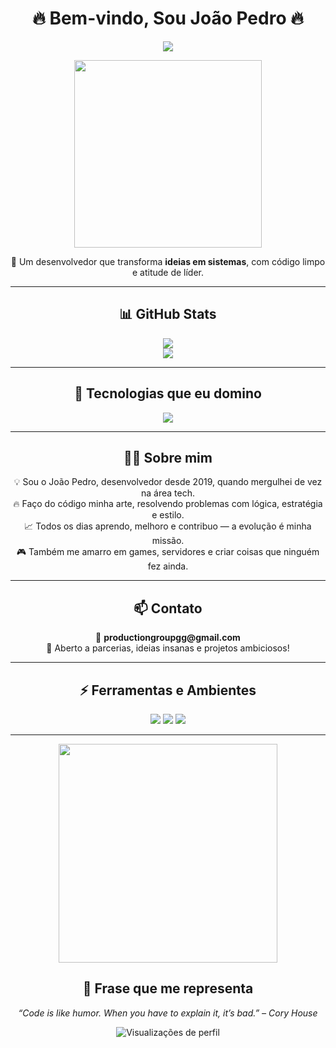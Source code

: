 <h1 align="center">🔥 Bem-vindo, Sou João Pedro 🔥</h1>

<p align="center">
  <img src="https://readme-typing-svg.demolab.com/?lines=Desenvolvedor+FullStack;Especialista+em+Lua,+JS+e+Back-end;Tecnologia+é+meu+combustível!&center=true&width=500&height=45&color=F7DF1E&vCenter=true&size=22" />
</p>

<p align="center">
  <img src="https://media.giphy.com/media/26tn33aiTi1jkl6H6/giphy.gif" width="300"/>
</p>

<p align="center">
  🚀 Um desenvolvedor que transforma <strong>ideias em sistemas</strong>, com código limpo e atitude de líder.
</p>

---

<h2 align="center">📊 GitHub Stats</h2>

<p align="center">
  <img src="https://github-readme-stats.vercel.app/api?username=bydeveloperjj&show_icons=true&theme=radical&count_private=true&hide_border=true" />
  <br/>
  <img src="https://github-readme-streak-stats.herokuapp.com/?user=bydeveloperjj&theme=radical&hide_border=true" />
</p>

---

<h2 align="center">🚀 Tecnologias que eu domino</h2>

<p align="center">
  <img src="https://skillicons.dev/icons?i=lua,js,python,react,nodejs,html,css,docker,git,github,vscode,linux" />
</p>

---

<h2 align="center">👨‍💻 Sobre mim</h2>

<div align="center">

💡 Sou o João Pedro, desenvolvedor desde 2019, quando mergulhei de vez na área tech.<br>
🔥 Faço do código minha arte, resolvendo problemas com lógica, estratégia e estilo.<br>
📈 Todos os dias aprendo, melhoro e contribuo — a evolução é minha missão.<br>
🎮 Também me amarro em games, servidores e criar coisas que ninguém fez ainda.

</div>

---

<h2 align="center">📫 Contato</h2>

<p align="center">
  📧 <strong>productiongroupgg@gmail.com</strong><br>
  📍 Aberto a parcerias, ideias insanas e projetos ambiciosos!
</p>

---

<h2 align="center">⚡ Ferramentas e Ambientes</h2>

<p align="center">
  <img src="https://img.shields.io/badge/Editor-VSCode-blue?style=for-the-badge&logo=visualstudiocode&logoColor=white" />
  <img src="https://img.shields.io/badge/SO-Linux-orange?style=for-the-badge&logo=linux&logoColor=white" />
  <img src="https://img.shields.io/badge/Terminal-Zsh-informational?style=for-the-badge&logo=gnubash&logoColor=white" />
</p>

---

<p align="center">
  <img src="https://media.giphy.com/media/qgQUggAC3Pfv687qPC/giphy.gif" width="350"/>
</p>

<h2 align="center">🧠 Frase que me representa</h2>

<p align="center">
  <em>“Code is like humor. When you have to explain it, it’s bad.” – Cory House</em>
</p>

<p align="center">
  <img src="https://komarev.com/ghpvc/?username=bydeveloperjj&style=flat-square&color=blue" alt="Visualizações de perfil" />
</p>
